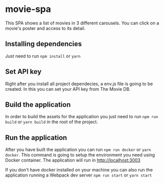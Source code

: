 # movie-spa

This SPA shows a list of movies in 3 different carousels. You can click on a movie's poster and access to its detail.

## Installing dependencies

Just need to run `npm install` or `yarn`

## Set API key

Right after you install all project dependecies, a env.js file is going to be created. In this you can set your API key from The Movie DB.

## Build the application

In order to build the assets for the application you just need to run `npm run build` or `yarn build` in the root of the project.

## Run the application

After you have built the application you can run `npm run docker` or `yarn docker`. This command is going to setup the environment you need using Docker container. The application will run in [http://localhost:3003](http://localhost:3003)

If you don't have docker installed on your machine you can also run the application running a Webpack dev server `npm run start` or `yarn start`